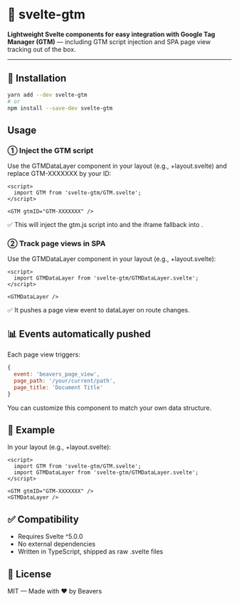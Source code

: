 # 🧩 svelte-gtm

**Lightweight Svelte components for easy integration with Google Tag Manager (GTM)** — including GTM script injection and SPA page view tracking out of the box.

---

## 🚀 Installation

```bash
yarn add --dev svelte-gtm
# or
npm install --save-dev svelte-gtm
```

## Usage
### ① Inject the GTM script
Use the GTMDataLayer component in your layout (e.g., +layout.svelte) and replace GTM-XXXXXXX by your ID:

```svelte
<script>
  import GTM from 'svelte-gtm/GTM.svelte';
</script>

<GTM gtmID="GTM-XXXXXXX" />
```
✅ This will inject the gtm.js script into <head> and the <noscript> iframe fallback into <body>.

### ② Track page views in SPA
Use the GTMDataLayer component in your layout (e.g., +layout.svelte):

```svelte
<script>
  import GTMDataLayer from 'svelte-gtm/GTMDataLayer.svelte';
</script>

<GTMDataLayer />
```
✅ It pushes a page view event to dataLayer on route changes.

## 📊 Events automatically pushed

Each page view triggers:
```js
{
  event: 'beavers_page_view',
  page_path: '/your/current/path',
  page_title: 'Document Title'
}
```
You can customize this component to match your own data structure.

## 🧪 Example
In your layout (e.g., +layout.svelte):
```svelte
<script>
  import GTM from 'svelte-gtm/GTM.svelte';
  import GTMDataLayer from 'svelte-gtm/GTMDataLayer.svelte';
</script>

<GTM gtmID="GTM-XXXXXXX" />
<GTMDataLayer />
```

## ✅ Compatibility
- Requires Svelte ^5.0.0
- No external dependencies
- Written in TypeScript, shipped as raw .svelte files

## 📄 License

MIT — Made with ❤️ by Beavers
